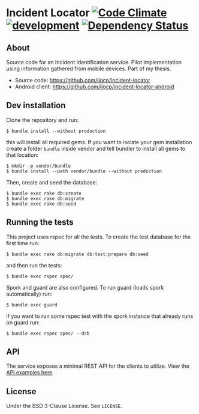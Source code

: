 Incident Locator [![Code Climate][ccbadge]][ccrepo] [![development][cidev]][cirepo] [![Dependency Status][gembadge]][gemrepo]
================

About
-----

Source code for an Incident Identification service.
Pilot implementation using information gathered from mobile devices.
Part of my thesis.

* Source code: https://github.com/ilocp/incident-locator
* Android client: https://github.com/ilocp/incident-locator-android


Dev installation
----------------

Clone the repository and run:

    $ bundle install --without production

this will install all required gems. If you want to isolate your gem installation
create a folder `bundle` inside vendor and tell bundler to install all gems to that
location:

    $ mkdir -p vendor/bundle
    $ bundle install --path vendor/bundle --without production

Then, create and seed the database:

    $ bundle exec rake db:create
    $ bundle exec rake db:migrate
    $ bundle exec rake db:seed


Running the tests
-----------------

This project uses rspec for all the tests. To create the test database for
the first time run:

    $ bundle exec rake db:migrate db:test:prepare db:seed

and then run the tests:

    $ bundle exec rspec spec/

Spork and guard are also configured. To run guard (loads spork automatically) run:

    $ bundle exec guard

if you want to run some rspec test with the spork instance that already runs on
guard run:

    $ bundle exec rspec spec/ --drb


API
---

The service exposes a minimal REST API for the clients to utilize.
View the [API examples here](https://github.com/ilocp/incident-locator/wiki/API).

License
-------
Under the BSD 3-Clause License. See `LICENSE`.


[ccrepo]: https://codeclimate.com/github/ilocp/incident-locator
[ccbadge]: https://codeclimate.com/github/ilocp/incident-locator.png
[cidev]: https://travis-ci.org/ilocp/incident-locator.png
[cirepo]: http://travis-ci.org/ilocp/incident-locator
[gemrepo]: https://gemnasium.com/ilocp/incident-locator
[gembadge]: https://gemnasium.com/ilocp/incident-locator.png
